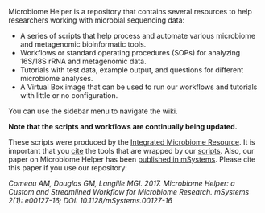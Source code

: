 Microbiome Helper is a repository that contains several resources to help researchers working with microbial sequencing data: 
* A series of scripts that help process and automate various microbiome and metagenomic bioinformatic tools. 
* Workflows or standard operating procedures (SOPs) for analyzing 16S/18S rRNA and metagenomic data. 
* Tutorials with test data, example output, and questions for different microbiome analyses.
* A Virtual Box image that can be used to run our workflows and tutorials with little or no configuration.
   
You can use the sidebar menu to navigate the wiki.   
  
**Note that the scripts and workflows are continually being updated.**  
  
These scripts were produced by the [Integrated Microbiome Resource](http://cgeb-imr.ca/index.html). It is important that you [cite](https://github.com/mlangill/microbiome_helper/wiki/Requirements) the tools that are wrapped by our [scripts](https://github.com/mlangill/microbiome_helper). Also, our paper on Microbiome Helper has been [published in mSystems](http://msystems.asm.org/content/2/1/e00127-16). Please cite this paper if you use our repository:  

_Comeau AM, Douglas GM, Langille MGI. 2017. Microbiome Helper: a Custom and Streamlined Workflow for Microbiome Research. mSystems 2(1): e00127-16; DOI: 10.1128/mSystems.00127-16_  
      
   
   

  

